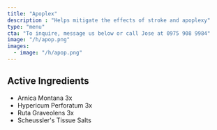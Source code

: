 ```yaml
---
title: "Apoplex"
description : "Helps mitigate the effects of stroke and apoplexy"
type: "menu"
cta: "To inquire, message us below or call Jose at 0975 908 9984"
image: "/h/apop.png"
images:
  - image: "/h/apop.png"
---
```




## Active Ingredients 

- Arnica Montana 3x
- Hypericum Perforatum 3x
- Ruta Graveolens 3x
- Scheussler's Tissue Salts
